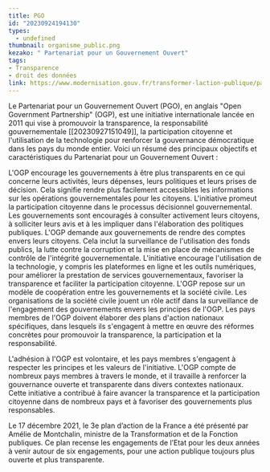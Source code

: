 ```yaml
---
title: PGO
id: "20230924194130"
types:
  - undefined
thumbnail: organisme_public.png
kezako: " Partenariat pour un Gouvernement Ouvert"
tags:
- Transparence
- droit des données
link: https://www.modernisation.gouv.fr/transformer-laction-publique/partenariat-pour-un-gouvernement-ouvert
---
```


Le Partenariat pour un Gouvernement Ouvert (PGO), en anglais "Open Government Partnership" (OGP), est une initiative internationale lancée en 2011 qui vise à promouvoir la transparence, la responsabilité gouvernementale [[20230927151049]], la participation citoyenne et l'utilisation de la technologie pour renforcer la gouvernance démocratique dans les pays du monde entier. Voici un résumé des principaux objectifs et caractéristiques du Partenariat pour un Gouvernement Ouvert :

L'OGP encourage les gouvernements à être plus transparents en ce qui concerne leurs activités, leurs dépenses, leurs politiques et leurs prises de décision. Cela signifie rendre plus facilement accessibles les informations sur les opérations gouvernementales pour les citoyens.
L'initiative promeut la participation citoyenne dans le processus décisionnel gouvernemental. Les gouvernements sont encouragés à consulter activement leurs citoyens, à solliciter leurs avis et à les impliquer dans l'élaboration des politiques publiques.
L'OGP demande aux gouvernements de rendre des comptes envers leurs citoyens. Cela inclut la surveillance de l'utilisation des fonds publics, la lutte contre la corruption et la mise en place de mécanismes de contrôle de l'intégrité gouvernementale.
L'initiative encourage l'utilisation de la technologie, y compris les plateformes en ligne et les outils numériques, pour améliorer la prestation de services gouvernementaux, favoriser la transparence et faciliter la participation citoyenne.
L'OGP repose sur un modèle de coopération entre les gouvernements et la société civile. Les organisations de la société civile jouent un rôle actif dans la surveillance de l'engagement des gouvernements envers les principes de l'OGP.
Les pays membres de l'OGP doivent élaborer des plans d'action nationaux spécifiques, dans lesquels ils s'engagent à mettre en œuvre des réformes concrètes pour promouvoir la transparence, la participation et la responsabilité.

L'adhésion à l'OGP est volontaire, et les pays membres s'engagent à respecter les principes et les valeurs de l'initiative. L'OGP compte de nombreux pays membres à travers le monde, et il travaille à renforcer la gouvernance ouverte et transparente dans divers contextes nationaux. Cette initiative a contribué à faire avancer la transparence et la participation citoyenne dans de nombreux pays et à favoriser des gouvernements plus responsables.

Le 17 décembre 2021, le 3e plan d’action de la France a été présenté par Amélie de Montchalin, ministre de la Transformation et de la Fonction publiques. Ce plan recense les engagements de l’Etat pour les deux années à venir autour de six engagements, pour une action publique toujours plus ouverte et plus transparente.

>


